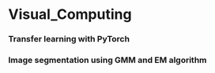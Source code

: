 # Visual_Computing

### Transfer learning with PyTorch
### Image segmentation using GMM and EM algorithm